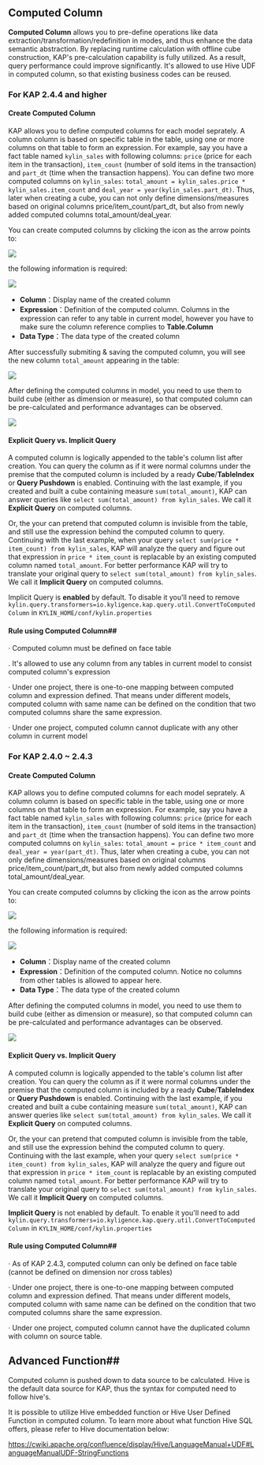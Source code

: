 

## Computed Column


**Computed Column** allows you to pre-define operations like data extraction/transformation/redefinition in modes, and thus enhance the data semantic abstraction. By replacing runtime calculation with offline cube construction, KAP's pre-calculation capability is fully utilized. As a result, query performance could improve significantly. It's allowed to use Hive UDF in computed column, so that existing business codes can be reused.

### For KAP 2.4.4 and higher

#### Create Computed Column

KAP allows you to define computed columns for each model seprately. A column column is based on specific table in the table, using one or more columns on that table to form an expression. For example, say you have a fact table named `kylin_sales` with following columns: `price` (price for each item in the transaction), `item_count` (number of sold items in the transaction) and `part_dt` (time when the transaction happens). You can define two more computed columns on `kylin_sales`: `total_amount = kylin_sales.price * kylin_sales.item_count` and `deal_year = year(kylin_sales.part_dt)`. Thus, later when creating a cube, you can not only define dimensions/measures based on original columns price/item_count/part_dt, but also from newly added computed columns total_amount/deal_year.

You can create computed columns by clicking the icon as the arrow points to:

![](images/computed_column_en.1.png)


the following information is required:

![](images/computed_column_en.2.kap244.png)

+ **Column**：Display name of the created column
+ **Expression**：Definition of the computed column. Columns in the expression can refer to any table in current model, however you have to make sure the column reference complies to **Table.Column**
+ **Data Type**：The data type of the created column

After successfully submiting & saving the computed column, you will see the new column `total_amount` appearing in the table:

![](images/computed_column_en.4.png)

After defining the computed columns in model, you need to use them to build cube (either as dimension or measure), so that computed column can be pre-calculated and performance advantages can be observed.


![](images/computed_column_en.3.png)

#### Explicit Query vs. Implicit Query

A computed column is logically appended to the table's column list after creation. You can query the column as if it were normal columns under the premise that the computed column is included by a ready **Cube**/**TableIndex** or **Query Pushdown** is enabled. Continuing with the last example, if you created and built a cube containing measure `sum(total_amount)`, KAP can answer queries like `select sum(total_amount) from kylin_sales`. We call it **Explicit Query** on computed columns. 

Or, the your can pretend that computed column is invisible from the table, and still use the expression behind the computed column to query. Continuing with the last example, when your query `select sum(price * item_count) from kylin_sales`, KAP will analyze the query and figure out that expression in `price * item_count` is replacable by an existing computed column named `total_amount`. For better performance KAP will try to translate your original query to `select sum(total_amount) from kylin_sales`. We call it **Implicit Query** on computed columns.

Implicit Query is **enabled** by default. To disable it you'll need to remove `kylin.query.transformers=io.kyligence.kap.query.util.ConvertToComputedColumn` in `KYLIN_HOME/conf/kylin.properties`

#### Rule using Computed Column##

· Computed column must be defined on face table

. It's allowed to use any column from any tables in current model to consist computed column's expression

· Under one project, there is one-to-one mapping between computed column and expression defined. That means under different models, computed column with same name can be defined on the condition that two computed columns share the same expression. 

· Under one project, computed column cannot duplicate with any other column in current model

### For KAP 2.4.0 ~ 2.4.3

#### Create Computed Column

KAP allows you to define computed columns for each model seprately. A column column is based on specific table in the table, using one or more columns on that table to form an expression. For example, say you have a fact table named `kylin_sales` with following columns: `price` (price for each item in the transaction), `item_count` (number of sold items in the transaction) and `part_dt` (time when the transaction happens). You can define two more computed columns on `kylin_sales`: `total_amount = price * item_count` and `deal_year = year(part_dt)`. Thus, later when creating a cube, you can not only define dimensions/measures based on original columns price/item_count/part_dt, but also from newly added computed columns total_amount/deal_year.

You can create computed columns by clicking the icon as the arrow points to:

![](images/computed_column_en.1.png)


the following information is required:

![](images/computed_column_en.2.png)

+ **Column**：Display name of the created column
+ **Expression**：Definition of the computed column. Notice no columns from other tables is allowed to appear here.
+ **Data Type**：The data type of the created column

After defining the computed columns in model, you need to use them to build cube (either as dimension or measure), so that computed column can be pre-calculated and performance advantages can be observed.


![](images/computed_column_en.3.png)

#### Explicit Query vs. Implicit Query

A computed column is logically appended to the table's column list after creation. You can query the column as if it were normal columns under the premise that the computed column is included by a ready **Cube**/**TableIndex** or **Query Pushdown** is enabled. Continuing with the last example, if you created and built a cube containing measure `sum(total_amount)`, KAP can answer queries like `select sum(total_amount) from kylin_sales`. We call it **Explicit Query** on computed columns. 

Or, the your can pretend that computed column is invisible from the table, and still use the expression behind the computed column to query. Continuing with the last example, when your query `select sum(price * item_count) from kylin_sales`, KAP will analyze the query and figure out that expression in `price * item_count` is replacable by an existing computed column named `total_amount`. For better performance KAP will try to translate your original query to `select sum(total_amount) from kylin_sales`. We call it **Implicit Query** on computed columns.

**Implicit Query** is not enabled by default. To enable it you'll need to add `kylin.query.transformers=io.kyligence.kap.query.util.ConvertToComputedColumn` in `KYLIN_HOME/conf/kylin.properties`

#### Rule using Computed Column##

· As of KAP 2.4.3, computed column can only be defined on face table (cannot be defined on dimension nor cross tables)

· Under one project, there is one-to-one mapping between computed column and expression defined. That means under different models, computed column with same name can be defined on the condition that two computed columns share the same expression. 

· Under one project, computed column cannot have the duplicated column with column on source table.

## Advanced Function##

Computed column is pushed down to data source to be calculated. Hive is the default data source for KAP, thus the syntax for computed need to follow hive's. 

It is possible to utilize Hive embedded function or Hive User Defined Function in computed column. To learn more about what function Hive SQL offers, please refer to Hive documentation below:

https://cwiki.apache.org/confluence/display/Hive/LanguageManual+UDF#LanguageManualUDF-StringFunctions

